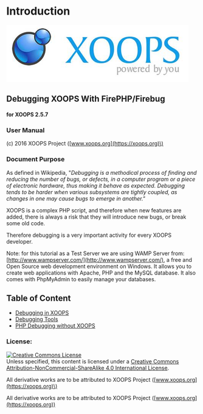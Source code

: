 # Introduction

![logoXoops.jpg](.gitbook/assets/logoxoops.jpg)

## Debugging XOOPS With FirePHP/Firebug

#### for XOOPS 2.5.7
      
### User Manual

\(c\) 2016 XOOPS Project \([www.xoops.org](https://xoops.org)\)

### Document Purpose

As defined in Wikipedia, "_Debugging is a methodical process of finding and reducing the number of bugs, or defects, in a computer program or a piece of electronic hardware, thus making it behave as expected. Debugging tends to be harder when various subsystems are tightly coupled, as changes in one may cause bugs to emerge in another."_

XOOPS is a complex PHP script, and therefore when new features are added, there is always a risk that they will introduce new bugs, or break some old code.

Therefore debugging is a very important activity for every XOOPS developer.

Note: for this tutorial as a Test Server we are using WAMP Server from: [http://www.wampserver.com/](http://www.wampserver.com/), a free and Open Source web development environment on Windows. It allows you to create web applications with Apache, PHP and the MySQL database. It also comes with PhpMyAdmin to easily manage your databases.

## Table of Content

* [Debugging in XOOPS](debugging-in-xoops.md)
* [Debugging Tools](debugging-tools.md)
* [PHP Debugging without XOOPS](php-debugging-without-xoops.md)
 
### License:

[![Creative Commons License](https://i.creativecommons.org/l/by-nc-sa/4.0/88x31.png)](http://creativecommons.org/licenses/by-nc-sa/4.0/)  
Unless specified, this content is licensed under a [Creative Commons Attribution-NonCommercial-ShareAlike 4.0 International License](http://creativecommons.org/licenses/by-nc-sa/4.0/).

All derivative works are to be attributed to XOOPS Project \([www.xoops.org](https://xoops.org)\)

All derivative works are to be attributed to XOOPS Project ([www.xoops.org](https://xoops.org))
